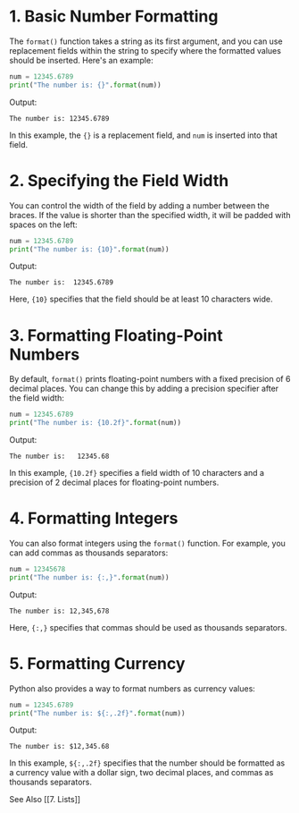 
# 1. Basic Number Formatting

The `format()` function takes a string as its first argument, and you can use replacement fields within the string to specify where the formatted values should be inserted. Here's an example:

```python
num = 12345.6789
print("The number is: {}".format(num))
```

Output:
```
The number is: 12345.6789
```

In this example, the `{}` is a replacement field, and `num` is inserted into that field.

# 2. Specifying the Field Width

You can control the width of the field by adding a number between the braces. If the value is shorter than the specified width, it will be padded with spaces on the left:

```python
num = 12345.6789
print("The number is: {10}".format(num))
```

Output:
```
The number is:  12345.6789
```

Here, `{10}` specifies that the field should be at least 10 characters wide.

# 3. Formatting Floating-Point Numbers

By default, `format()` prints floating-point numbers with a fixed precision of 6 decimal places. You can change this by adding a precision specifier after the field width:

```python
num = 12345.6789
print("The number is: {10.2f}".format(num))
```

Output:
```
The number is:   12345.68
```

In this example, `{10.2f}` specifies a field width of 10 characters and a precision of 2 decimal places for floating-point numbers.

# 4. Formatting Integers

You can also format integers using the `format()` function. For example, you can add commas as thousands separators:

```python
num = 12345678
print("The number is: {:,}".format(num))
```

Output:
```
The number is: 12,345,678
```

Here, `{:,}` specifies that commas should be used as thousands separators.

# 5. Formatting Currency

Python also provides a way to format numbers as currency values:

```python
num = 12345.6789
print("The number is: ${:,.2f}".format(num))
```

Output:
```
The number is: $12,345.68
```

In this example, `${:,.2f}` specifies that the number should be formatted as a currency value with a dollar sign, two decimal places, and commas as thousands separators.

See Also
[[7. Lists]]